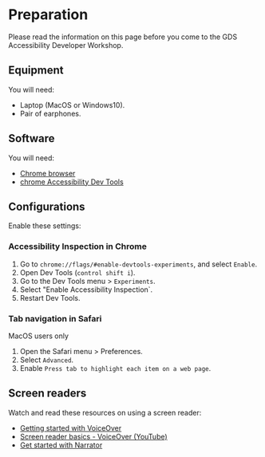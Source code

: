 # Preparation

Please read the information on this page before you come to the GDS Accessibility Developer Workshop.

## Equipment

You will need:
* Laptop (MacOS or Windows10).
* Pair of earphones.

## Software

You will need:
* [Chrome browser](https://www.google.com/chrome/browser/desktop/index.html)
* [chrome Accessibility Dev Tools](https://chrome.google.com/webstore/detail/accessibility-developer-t/fpkknkljclfencbdbgkenhalefipecmb?hl=en)

## Configurations

Enable these settings:

### Accessibility Inspection in Chrome
1. Go to `chrome://flags/#enable-devtools-experiments`, and select `Enable`.
2. Open Dev Tools (`control shift i`).
3. Go to the Dev Tools menu > `Experiments`.
4. Select "Enable Accessibility Inspection`.
5. Restart Dev Tools.

### Tab navigation in Safari
MacOS users only
1. Open the Safari menu > Preferences.
2. Select `Advanced`.
3. Enable `Press tab to highlight each item on a web page`.

## Screen readers

Watch and read these resources on using a screen reader:
* [Getting started with VoiceOver](https://bocoup.com/blog/getting-started-with-voiceover-accessibility)
* [Screen reader basics - VoiceOver (YouTube)](https://www.youtube.com/watch?v=5R-6WvAihms)
* [Get started with Narrator](https://support.microsoft.com/en-gb/help/22798/windows-10-narrator-get-started)
